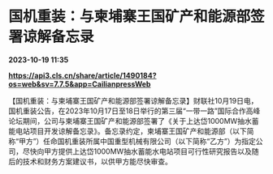 # 国机重装：与柬埔寨王国矿产和能源部签署谅解备忘录

**2023-10-19 11:35**

**https://api3.cls.cn/share/article/1490184?os=web&sv=7.7.5&app=CailianpressWeb**

【国机重装：与柬埔寨王国矿产和能源部签署谅解备忘录】财联社10月19日电，国机重装公告，在2023年10月17日至18日举行的第三届“一带一路”国际合作高峰论坛期间，公司与柬埔寨王国矿产和能源部签署了《关于上达岱1000MW抽水蓄能电站项目开发谅解备忘录》。备忘录约定，柬埔寨王国矿产和能源部（以下简称“甲方”）任命国机重装所属中国重型机械有限公司（以下简称“乙方”）为指定公司，尽快向甲方提供上达岱1000MW抽水蓄能水电站项目可行性研究报告以及随后的技术和财务方案建议书，以供甲方能尽快审查。